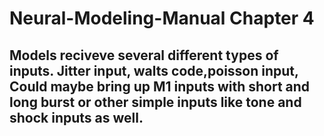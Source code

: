 # Neural-Modeling-Manual Chapter 4
## Models reciveve several different types of inputs. Jitter input, walts code,poisson input, Could maybe bring up M1 inputs with short and long burst or other simple inputs like tone and shock inputs as well.